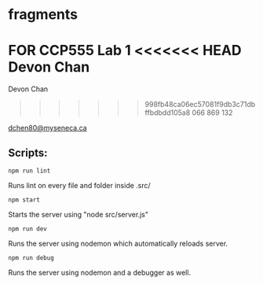 # fragments
FOR CCP555 Lab 1
<<<<<<< HEAD
Devon Chan  
=======

Devon Chan

>>>>>>> 998fb48ca06ec57081f9db3c71dbffbdbdd105a8
066 869 132

dchen80@myseneca.ca


## Scripts:

```
npm run lint
```
Runs lint on every file and folder inside .src/

```
npm start
```
Starts the server using "node src/server.js"

```
npm run dev
```
Runs the server using nodemon which automatically reloads server.

```
npm run debug
```
Runs the server using nodemon and a debugger as well.

